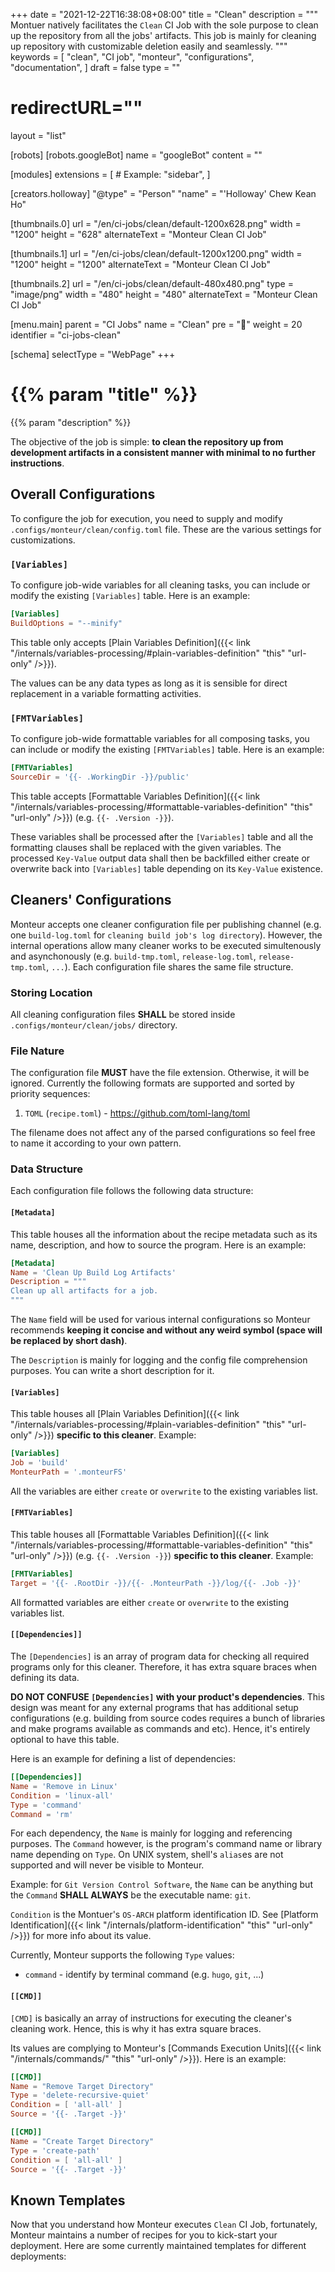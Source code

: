 +++
date = "2021-12-22T16:38:08+08:00"
title = "Clean"
description = """
Montuer natively facilitates the `Clean` CI Job with the sole purpose to
clean up the repository from all the jobs' artifacts. This job is mainly for
cleaning up repository with customizable deletion easily and seamlessly.
"""
keywords = [
	"clean",
	"CI job",
	"monteur",
	"configurations",
	"documentation",
]
draft = false
type = ""
# redirectURL=""
layout = "list"


[robots]
[robots.googleBot]
name = "googleBot"
content = ""


[modules]
extensions = [
	# Example: "sidebar",
]


[creators.holloway]
"@type" = "Person"
"name" = "'Holloway' Chew Kean Ho"


[thumbnails.0]
url = "/en/ci-jobs/clean/default-1200x628.png"
width = "1200"
height = "628"
alternateText = "Monteur Clean CI Job"

[thumbnails.1]
url = "/en/ci-jobs/clean/default-1200x1200.png"
width = "1200"
height = "1200"
alternateText = "Monteur Clean CI Job"

[thumbnails.2]
url = "/en/ci-jobs/clean/default-480x480.png"
type = "image/png"
width = "480"
height = "480"
alternateText = "Monteur Clean CI Job"


[menu.main]
parent = "CI Jobs"
name = "Clean"
pre = "🧹"
weight = 20
identifier = "ci-jobs-clean"


[schema]
selectType = "WebPage"
+++

# {{% param "title" %}}
{{% param "description" %}}

The objective of the job is simple: **to clean the repository up from
development artifacts in a consistent manner with minimal to no further
instructions**.




## Overall Configurations
To configure the job for execution, you need to supply and modify
`.configs/monteur/clean/config.toml` file. These are the various settings for
customizations.



### `[Variables]`
To configure job-wide variables for all cleaning tasks, you can include or
modify the existing `[Variables]` table. Here is an example:

```toml {linenos=table,hl_lines=[],linenostart=1}
[Variables]
BuildOptions = "--minify"
```

This table only accepts [Plain Variables Definition]({{< link
"/internals/variables-processing/#plain-variables-definition" "this"
"url-only" />}}).

The values can be any data types as long as it is sensible for direct
replacement in a variable formatting activities.



### `[FMTVariables]`
To configure job-wide formattable variables for all composing tasks, you can
include or modify the existing `[FMTVariables]` table. Here is an example:

```toml {linenos=table,hl_lines=[],linenostart=1}
[FMTVariables]
SourceDir = '{{- .WorkingDir -}}/public'
```

This table accepts [Formattable Variables Definition]({{< link
"/internals/variables-processing/#formattable-variables-definition" "this"
"url-only" />}}) (e.g. `{{- .Version -}}`).

These variables shall be processed after the `[Variables]` table and all the
formatting clauses shall be replaced with the given variables. The processed
`Key-Value` output data shall then be backfilled either create or overwrite back
into `[Variables]` table depending on its `Key-Value` existence.




## Cleaners' Configurations
Monteur accepts one cleaner configuration file per publishing channel (e.g.
one `build-log.toml` for `cleaning build job's log directory`). However, the
internal operations allow many cleaner works to be executed simultenously and
asynchonously (e.g. `build-tmp.toml`, `release-log.toml`, `release-tmp.toml`,
`...`). Each configuration file shares the same file structure.



### Storing Location
All cleaning configuration files **SHALL** be stored inside
`.configs/monteur/clean/jobs/` directory.



### File Nature
The configuration file **MUST** have the file extension. Otherwise, it will be
ignored. Currently the following formats are supported and sorted by priority
sequences:

1. `TOML` (`recipe.toml`) - https://github.com/toml-lang/toml

The filename does not affect any of the parsed configurations so feel free to
name it according to your own pattern.



### Data Structure
Each configuration file follows the following data structure:


#### `[Metadata]`
This table houses all the information about the recipe metadata such as its
name, description, and how to source the program. Here is an example:

```toml {linenos=table,hl_lines=[],linenostart=1}
[Metadata]
Name = 'Clean Up Build Log Artifacts'
Description = """
Clean up all artifacts for a job.
"""
```

The `Name` field will be used for various internal configurations so Monteur
recommends **keeping it concise and without any weird symbol (space will be
replaced by short dash)**.

The `Description` is mainly for logging and the config file comprehension
purposes. You can write a short description for it.


#### `[Variables]`
This table houses all [Plain Variables Definition]({{< link
"/internals/variables-processing/#plain-variables-definition" "this"
"url-only" />}}) **specific to this cleaner**. Example:

```toml {linenos=table,hl_lines=[],linenostart=1}
[Variables]
Job = 'build'
MonteurPath = '.monteurFS'
```

All the variables are either `create` or `overwrite` to the existing variables
list.


#### `[FMTVariables]`
This table houses all [Formattable Variables Definition]({{< link
"/internals/variables-processing/#formattable-variables-definition" "this"
"url-only" />}}) (e.g. `{{- .Version -}}`) **specific to this cleaner**.
Example:

```toml {linenos=table,hl_lines=[],linenostart=1}
[FMTVariables]
Target = '{{- .RootDir -}}/{{- .MonteurPath -}}/log/{{- .Job -}}'
```

All formatted variables are either `create` or `overwrite` to the existing
variables list.


#### `[[Dependencies]]`
The `[Dependencies]` is an array of program data for checking all required
programs only for this cleaner. Therefore, it has extra square braces when
defining its data.

**DO NOT CONFUSE `[Dependencies]` with your product's dependencies**. This
design was meant for any external programs that has additional setup
configurations (e.g. building from source codes requires a bunch of libraries
and make programs available as commands and etc). Hence, it's entirely optional
to have this table.

Here is an example for defining a list of dependencies:

```toml {linenos=table,hl_lines=[],linenostart=1}
[[Dependencies]]
Name = 'Remove in Linux'
Condition = 'linux-all'
Type = 'command'
Command = 'rm'
```

For each dependency, the `Name` is mainly for logging and referencing purposes.
The `Command` however, is the program's command name or library name depending
on `Type`. On UNIX system, shell's `alias`es are not supported and will never be
visible to Monteur.

Example: for `Git Version Control Software`, the `Name` can be anything but the
`Command` **SHALL ALWAYS** be the executable name: `git`.

`Condition` is the Montuer's `OS-ARCH` platform identification ID. See
[Platform Identification]({{< link "/internals/platform-identification" "this"
"url-only" />}}) for more info about its value.

Currently, Monteur supports the following `Type` values:

* `command` - identify by terminal command (e.g. `hugo`, `git`, ...)


#### `[[CMD]]`
`[CMD]` is basically an array of instructions for executing the cleaner's
cleaning work. Hence, this is why it has extra square braces.

Its values are complying to Monteur's [Commands Execution Units]({{< link
"/internals/commands/" "this" "url-only" />}}). Here is an example:

```toml {linenos=table,hl_lines=[],linenostart=1}
[[CMD]]
Name = "Remove Target Directory"
Type = 'delete-recursive-quiet'
Condition = [ 'all-all' ]
Source = '{{- .Target -}}'

[[CMD]]
Name = "Create Target Directory"
Type = 'create-path'
Condition = [ 'all-all' ]
Source = '{{- .Target -}}'
```




## Known Templates
Now that you understand how Monteur executes `Clean` CI Job, fortunately,
Monteur maintains a number of recipes for you to kick-start your deployment.
Here are some currently maintained templates for different deployments:
